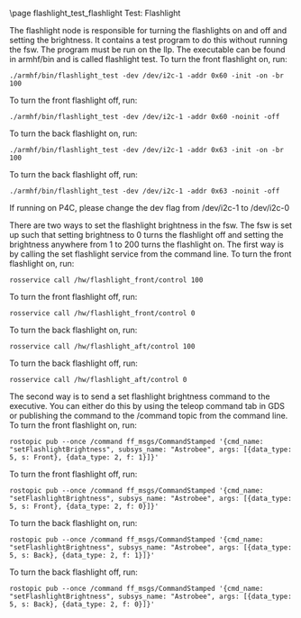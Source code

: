 \page flashlight_test_flashlight Test: Flashlight

The flashlight node is responsible for turning the flashlights on and off and setting the brightness. It contains a test program to do this without running the fsw. The program must be run on the llp. The executable can be found in armhf/bin and is called flashlight test. To turn the front flashlight on, run:

    ./armhf/bin/flashlight_test -dev /dev/i2c-1 -addr 0x60 -init -on -br 100

To turn the front flashlight off, run:

    ./armhf/bin/flashlight_test -dev /dev/i2c-1 -addr 0x60 -noinit -off

To turn the back flashlight on, run:

    ./armhf/bin/flashlight_test -dev /dev/i2c-1 -addr 0x63 -init -on -br 100

To turn the back flashlight off, run: 

    ./armhf/bin/flashlight_test -dev /dev/i2c-1 -addr 0x63 -noinit -off


If running on P4C, please change the dev flag from /dev/i2c-1 to /dev/i2c-0

There are two ways to set the flashlight brightness in the fsw. The fsw is set up such that setting brightness to 0 turns the flashlight off and setting the brightness anywhere from 1 to 200 turns the flashlight on. The first way is by calling the set flashlight service from the command line. To turn the front flashlight on, run:

    rosservice call /hw/flashlight_front/control 100

To turn the front flashlight off, run:

    rosservice call /hw/flashlight_front/control 0

To turn the back flashlight on, run:

    rosservice call /hw/flashlight_aft/control 100

To turn the back flashlight off, run:

    rosservice call /hw/flashlight_aft/control 0

The second way is to send a set flashlight brightness command to the executive. You can either do this by using the teleop command tab in GDS or publishing the command to the /command topic from the command line. To turn the front flashlight on, run:

    rostopic pub --once /command ff_msgs/CommandStamped '{cmd_name: "setFlashlightBrightness", subsys_name: "Astrobee", args: [{data_type: 5, s: Front}, {data_type: 2, f: 1}]}'

To turn the front flashlight off, run:

    rostopic pub --once /command ff_msgs/CommandStamped '{cmd_name: "setFlashlightBrightness", subsys_name: "Astrobee", args: [{data_type: 5, s: Front}, {data_type: 2, f: 0}]}'

To turn the back flashlight on, run:

    rostopic pub --once /command ff_msgs/CommandStamped '{cmd_name: "setFlashlightBrightness", subsys_name: "Astrobee", args: [{data_type: 5, s: Back}, {data_type: 2, f: 1}]}'

To turn the back flashlight off, run:

    rostopic pub --once /command ff_msgs/CommandStamped '{cmd_name: "setFlashlightBrightness", subsys_name: "Astrobee", args: [{data_type: 5, s: Back}, {data_type: 2, f: 0}]}'
